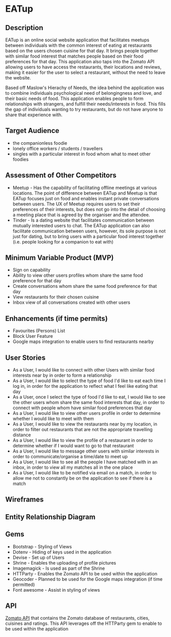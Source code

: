 # EATup
## Description
EATup is an online social website application that facilitates meetups between individuals with the common interest of eating at restaurants based on the users chosen cuisine for that day. It brings people together with similar food interest that matches people based on their food preferences for that day. This application also taps into the Zomato API allowing users to have access the restaurants, their locations and reviews, making it easier for the user to select a restaurant, without the need to leave the website. 

Based off Maslow's Hierachy of Needs, the idea behind the application was to combine individuals psychological need of belongingness and love, and their basic needs of food. This application enables people to form relationships with strangers, and fulfill their needs/interests in food. This fills the gap of individuals wanting to try restaurants, but do not have anyone to share that experience with.
## Target Audience
* the companionless foodie
* lonely office workers / students / travellers
* singles with a particular interest in food whom what to meet other foodies
## Assessment of Other Competitors
* Meetup - Has the capability of facilitating offline meetings at various locations. The point of difference between EATup and Meetup is that EATup focuses just on food and enables instant private conversations between users. The UX of Meetup requires users to set their preferences of their interests, but does not go into the detail of choosing a meeting place that is agreed by the organiser and the attendee.
* Tinder - Is a dating website that facilitates communication between mutually interested users to chat. The EATup application can also facilitate communication between users, however, its sole purpose is not just for dating, but to bring users with a particular food interest together (i.e. people looking for a companion to eat with)
## Minimum Variable Product (MVP)
* Sign on capability
* Ability to view other users profiles whom share the same food preference for that day
* Create conversations whom share the same food preference for that day
* View restaurants for their chosen cuisine
* Inbox view of all conversations created with other users
## Enhancements (if time permits)
* Favourites (Persons) List
* Block User Feature
* Google maps integration to enable users to find restaurants nearby
## User Stories
* As a User, I would like to connect with other Users with similar food interests near by in order to form a relationship
* As a User, I would like to select the type of food I'd like to eat each time I log in, in order for the application to reflect what I feel like eating that day
* As a User, once I select the type of food I'd like to eat, I would like to see the other users whom share the same food interests that day, in order to connect with people whom have similar food preferences that day
* As a User, I would like to view other users profile in order to determine whether I would like to meet with them
* As a User, I would like to view the restaurants near by my location, in order to filter out restaurants that are not the appropriate travelling distance
* As a User, I would like to view the profile of a restaurant in order to determine whether if I would want to go to that restaurant
* As a User, I would like to message other users with similar interests in order to communicate/organise a time/date to meet up
* As a User, I would like to see all the people I have matched with in an inbox, in order to view all my matches all in the one place
* As a User, I would like to be notified via email on a match, in order to allow me not to constantly be on the application to see if there is a match
## Wireframes
## Entity Relationship Diagram
## Gems
* Bootstrap - Styling of Views
* Dotenv - Hiding of keys used in the application
* Devise - Set up of Users
* Shrine - Enables the uploading of profile pictures
* Imagemagick - Is used as part of the Shrine
* HTTParty - Enables the Zomato API to be used within the application
* Geocoder - Planned to be used for the Google maps integration (if time permitted)
* Font awesome - Assist in styling of views
## API
[Zomato API](https://developers.zomato.com/api#headline1) that contains the Zomato database of restaurants, cities, cuisines and ratings. This API leverages off the HTTParty gem to enable to be used within the application

